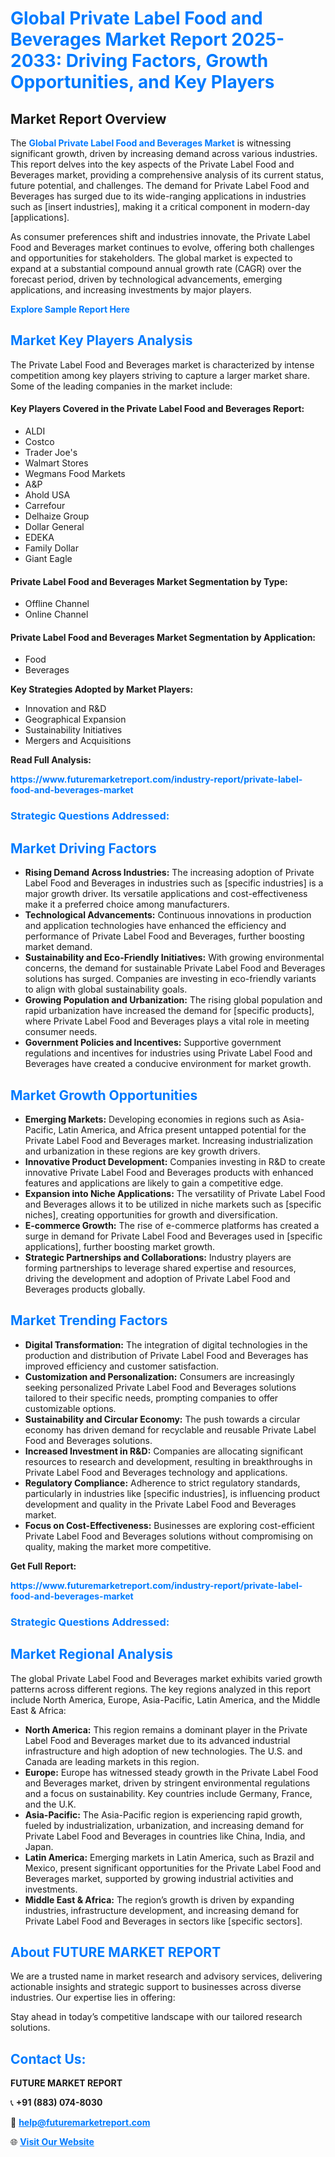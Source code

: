 <h1 style="color: #007BFF;">Global Private Label Food and Beverages Market Report 2025-2033: Driving Factors, Growth Opportunities, and Key Players</h1>

<section id="overview">
<h2>Market Report Overview</h2>
<p>The <a href="https://www.futuremarketreport.com/industry-report/private-label-food-and-beverages-market" style="color: #007BFF; text-decoration: none;"><strong>Global Private Label Food and Beverages Market</strong></a> is witnessing significant growth, driven by increasing demand across various industries. This report delves into the key aspects of the Private Label Food and Beverages market, providing a comprehensive analysis of its current status, future potential, and challenges. The demand for Private Label Food and Beverages has surged due to its wide-ranging applications in industries such as [insert industries], making it a critical component in modern-day [applications].</p>
<p>As consumer preferences shift and industries innovate, the Private Label Food and Beverages market continues to evolve, offering both challenges and opportunities for stakeholders. The global market is expected to expand at a substantial compound annual growth rate (CAGR) over the forecast period, driven by technological advancements, emerging applications, and increasing investments by major players.</p>
</section>

<section id="overview">
<p><a href="https://www.futuremarketreport.com/request-sample/reportId=104448" style="color: #007BFF; text-decoration: none;"><strong>Explore Sample Report Here</strong></a></p>
</section>

<section id="key-players">
<h2 style="color: #007BFF;">Market Key Players Analysis</h2>
<p>The Private Label Food and Beverages market is characterized by intense competition among key players striving to capture a larger market share. Some of the leading companies in the market include:</p>
<h4>Key Players Covered in the Private Label Food and Beverages Report:</h4>
<ul><li>ALDI</li><li>Costco</li><li>Trader Joe&#039;s</li><li>Walmart Stores</li><li>Wegmans Food Markets</li><li>A&amp;P</li><li>Ahold USA</li><li>Carrefour</li><li>Delhaize Group</li><li>Dollar General</li><li>EDEKA</li><li>Family Dollar</li><li>Giant Eagle</li></ul>
<h4>Private Label Food and Beverages Market Segmentation by Type:</h4>
<ul><li>Offline Channel</li><li>Online Channel</li></ul>

<h4>Private Label Food and Beverages Market Segmentation by Application:</h4>
<ul><li>Food</li><li>Beverages</li></ul>
<p><strong>Key Strategies Adopted by Market Players:</strong></p>
<ul>
<li>Innovation and R&D</li>
<li>Geographical Expansion</li>
<li>Sustainability Initiatives</li>
<li>Mergers and Acquisitions</li>
</ul>
</section>

<section>
<p><strong>Read Full Analysis: </strong></p><a href="https://www.futuremarketreport.com/industry-report/private-label-food-and-beverages-market" style="color: #007BFF; text-decoration: none;"><strong>https://www.futuremarketreport.com/industry-report/private-label-food-and-beverages-market</strong></a>
<h3 style="color: #007BFF;">Strategic Questions Addressed:</h3>
</section>

<section id="driving-factors">
<h2 style="color: #007BFF;">Market Driving Factors</h2>
<ul>
<li><strong>Rising Demand Across Industries:</strong> The increasing adoption of Private Label Food and Beverages in industries such as [specific industries] is a major growth driver. Its versatile applications and cost-effectiveness make it a preferred choice among manufacturers.</li>
<li><strong>Technological Advancements:</strong> Continuous innovations in production and application technologies have enhanced the efficiency and performance of Private Label Food and Beverages, further boosting market demand.</li>
<li><strong>Sustainability and Eco-Friendly Initiatives:</strong> With growing environmental concerns, the demand for sustainable Private Label Food and Beverages solutions has surged. Companies are investing in eco-friendly variants to align with global sustainability goals.</li>
<li><strong>Growing Population and Urbanization:</strong> The rising global population and rapid urbanization have increased the demand for [specific products], where Private Label Food and Beverages plays a vital role in meeting consumer needs.</li>
<li><strong>Government Policies and Incentives:</strong> Supportive government regulations and incentives for industries using Private Label Food and Beverages have created a conducive environment for market growth.</li>
</ul>
</section>

<section id="growth-opportunities">
<h2 style="color: #007BFF;">Market Growth Opportunities</h2>
<ul>
<li><strong>Emerging Markets:</strong> Developing economies in regions such as Asia-Pacific, Latin America, and Africa present untapped potential for the Private Label Food and Beverages market. Increasing industrialization and urbanization in these regions are key growth drivers.</li>
<li><strong>Innovative Product Development:</strong> Companies investing in R&D to create innovative Private Label Food and Beverages products with enhanced features and applications are likely to gain a competitive edge.</li>
<li><strong>Expansion into Niche Applications:</strong> The versatility of Private Label Food and Beverages allows it to be utilized in niche markets such as [specific niches], creating opportunities for growth and diversification.</li>
<li><strong>E-commerce Growth:</strong> The rise of e-commerce platforms has created a surge in demand for Private Label Food and Beverages used in [specific applications], further boosting market growth.</li>
<li><strong>Strategic Partnerships and Collaborations:</strong> Industry players are forming partnerships to leverage shared expertise and resources, driving the development and adoption of Private Label Food and Beverages products globally.</li>
</ul>
</section>

<section id="trending-factors">
<h2 style="color: #007BFF;">Market Trending Factors</h2>
<ul>
<li><strong>Digital Transformation:</strong> The integration of digital technologies in the production and distribution of Private Label Food and Beverages has improved efficiency and customer satisfaction.</li>
<li><strong>Customization and Personalization:</strong> Consumers are increasingly seeking personalized Private Label Food and Beverages solutions tailored to their specific needs, prompting companies to offer customizable options.</li>
<li><strong>Sustainability and Circular Economy:</strong> The push towards a circular economy has driven demand for recyclable and reusable Private Label Food and Beverages solutions.</li>
<li><strong>Increased Investment in R&D:</strong> Companies are allocating significant resources to research and development, resulting in breakthroughs in Private Label Food and Beverages technology and applications.</li>
<li><strong>Regulatory Compliance:</strong> Adherence to strict regulatory standards, particularly in industries like [specific industries], is influencing product development and quality in the Private Label Food and Beverages market.</li>
<li><strong>Focus on Cost-Effectiveness:</strong> Businesses are exploring cost-efficient Private Label Food and Beverages solutions without compromising on quality, making the market more competitive.</li>
</ul>
</section>

<section>
<p><strong>Get Full Report: </strong></p><a href="https://www.futuremarketreport.com/industry-report/private-label-food-and-beverages-market" style="color: #007BFF; text-decoration: none;"><strong>https://www.futuremarketreport.com/industry-report/private-label-food-and-beverages-market</strong></a>
<h3 style="color: #007BFF;">Strategic Questions Addressed:</h3>
</section>


<section id="regional-analysis">
<h2 style="color: #007BFF;">Market Regional Analysis</h2>
<p>The global Private Label Food and Beverages market exhibits varied growth patterns across different regions. The key regions analyzed in this report include North America, Europe, Asia-Pacific, Latin America, and the Middle East & Africa:</p>
<ul>
<li><strong>North America:</strong> This region remains a dominant player in the Private Label Food and Beverages market due to its advanced industrial infrastructure and high adoption of new technologies. The U.S. and Canada are leading markets in this region.</li>
<li><strong>Europe:</strong> Europe has witnessed steady growth in the Private Label Food and Beverages market, driven by stringent environmental regulations and a focus on sustainability. Key countries include Germany, France, and the U.K.</li>
<li><strong>Asia-Pacific:</strong> The Asia-Pacific region is experiencing rapid growth, fueled by industrialization, urbanization, and increasing demand for Private Label Food and Beverages in countries like China, India, and Japan.</li>
<li><strong>Latin America:</strong> Emerging markets in Latin America, such as Brazil and Mexico, present significant opportunities for the Private Label Food and Beverages market, supported by growing industrial activities and investments.</li>
<li><strong>Middle East & Africa:</strong> The region’s growth is driven by expanding industries, infrastructure development, and increasing demand for Private Label Food and Beverages in sectors like [specific sectors].</li>
</ul>
</section>

<footer>
<h2 style="color: #007BFF;">About FUTURE MARKET REPORT</h2>
<p>We are a trusted name in market research and advisory services, delivering actionable insights and strategic support to businesses across diverse industries. Our expertise lies in offering:</p>

<p>Stay ahead in today’s competitive landscape with our tailored research solutions.</p>

<h2 style="color: #007BFF;">Contact Us:</h2>
<p><strong>FUTURE MARKET REPORT</strong></p>
<p>📞 <strong>+91 (883) 074-8030</strong></p>
<p>📧 <strong><a href="mailto:help@futuremarketreport.com" style="color: #007BFF;">help@futuremarketreport.com</a></strong></p>
<p>🌐 <strong><a href="https://www.futuremarketreport.com/" style="color: #007BFF;">Visit Our Website</a></strong></p>
</footer>